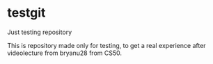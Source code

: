 # testgit
Just testing repository

This is repository made only for testing, to get a real experience after videolecture from bryanu28 from CS50.
